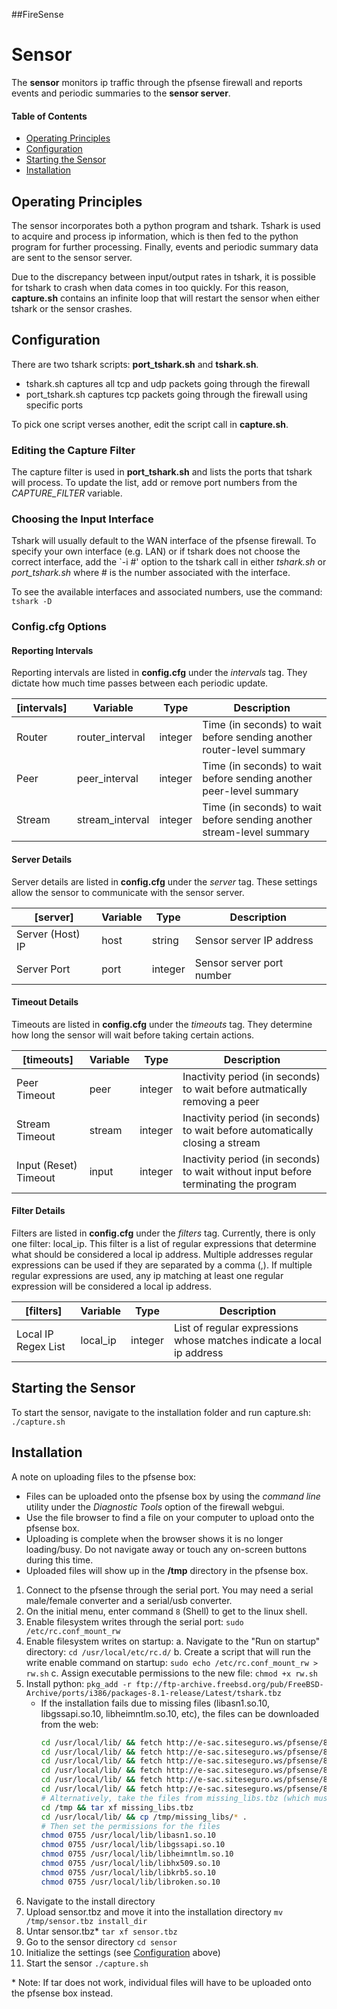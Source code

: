 ##FireSense

Sensor
=========
The __sensor__ monitors ip traffic through the pfsense firewall and reports events and periodic summaries to the __sensor server__.

#### Table of Contents
- [Operating Principles](#Operating-Principles)
- [Configuration](#Configuration)
- [Starting the Sensor](#Starting-the-Sensor)
- [Installation](#Installation)

Operating Principles
----
The sensor incorporates both a python program and tshark. Tshark is used to acquire and process ip information, which is then fed to the python program for further processing. Finally, events and periodic summary data are sent to the sensor server.

Due to the discrepancy between input/output rates in tshark, it is possible for tshark to crash when data comes in too quickly. For this reason, __capture.sh__ contains an infinite loop that will restart the sensor when either tshark or the sensor crashes.

Configuration
----
There are two tshark scripts: __port_tshark.sh__ and __tshark.sh__. 

* tshark.sh captures all tcp and udp packets going through the firewall
* port_tshark.sh captures tcp packets going through the firewall using specific ports

To pick one script verses another, edit the script call in __capture.sh__.

### Editing the Capture Filter
The capture filter is used in __port_tshark.sh__ and lists the ports that tshark will process. To update the list, add or remove port numbers from the _CAPTURE\_FILTER_ variable.

### Choosing the Input Interface
Tshark will usually default to the WAN interface of the pfsense firewall. To specify your own interface (e.g. LAN) or if tshark does not choose the correct interface, add the `-i #' option to the tshark call in either _tshark.sh_ or _port_tshark.sh_ where # is the number associated with the interface.

To see the available interfaces and associated numbers, use the command: `tshark -D`

### Config.cfg Options
#### Reporting Intervals
Reporting intervals are listed in __config.cfg__ under the _intervals_ tag. They dictate how much time passes between each periodic update.

[intervals] | Variable        | Type    | Description
----------- | --------------- | ------- | -----------
Router      | router_interval | integer | Time (in seconds) to wait before sending another router-level summary
Peer        | peer_interval   | integer | Time (in seconds) to wait before sending another peer-level summary
Stream      | stream_interval | integer | Time (in seconds) to wait before sending another stream-level summary

#### Server Details
Server details are listed in __config.cfg__ under the _server_ tag. These settings allow the sensor to communicate with the sensor server.

[server]         | Variable | Type    | Description
---------------- | -------- | ------- | -----------
Server (Host) IP | host     | string  | Sensor server IP address
Server Port      | port     | integer | Sensor server port number

#### Timeout Details
Timeouts are listed in __config.cfg__ under the _timeouts_ tag. They determine how long the sensor will wait before taking certain actions.

[timeouts]            | Variable | Type    | Description
--------------------- | -------- | ------- | -----------
Peer Timeout          | peer     | integer | Inactivity period (in seconds) to wait before autmatically removing a peer
Stream Timeout        | stream   | integer | Inactivity period (in seconds) to wait before automatically closing a stream
Input (Reset) Timeout | input    | integer | Inactivity period (in seconds) to wait without input before terminating the program

#### Filter Details
Filters are listed in __config.cfg__ under the _filters_ tag. Currently, there is only one filter: local_ip. This filter is a list of regular expressions that determine what should be considered a local ip address. Multiple addresses regular expressions can be used if they are separated by a comma (,). If multiple regular expressions are used, any ip matching at least one regular expression will be considered a local ip address.

[filters]            | Variable | Type    | Description
-------------------- | -------- | ------- | -----------
Local IP Regex List  | local_ip | integer | List of regular expressions whose matches indicate a local ip address

Starting the Sensor
----
To start the sensor, navigate to the installation folder and run capture.sh: `./capture.sh`

Installation
----
A note on uploading files to the pfsense box:

- Files can be uploaded onto the pfsense box by using the _command line_ utility under the _Diagnostic Tools_ option of the firewall webgui.
- Use the file browser to find a file on your computer to upload onto the pfsense box.
- Uploading is complete when the browser shows it is no longer loading/busy. Do not navigate away or touch any on-screen buttons during this time.
- Uploaded files will show up in the __/tmp__ directory in the pfsense box.

1. Connect to the pfsense through the serial port. You may need a serial male/female converter and a serial/usb converter.
2. On the initial menu, enter command `8` (Shell) to get to the linux shell.
3. Enable filesystem writes through the serial port: `sudo /etc/rc.conf_mount_rw`
4. Enable filesystem writes on startup:
   a. Navigate to the "Run on startup" directory: `cd /usr/local/etc/rc.d/`
   b. Create a script that will run the write enable command on startup: `sudo echo /etc/rc.conf_mount_rw > rw.sh`
   c. Assign executable permissions to the new file: `chmod +x rw.sh`
5. Install python: `pkg_add -r ftp://ftp-archive.freebsd.org/pub/FreeBSD-Archive/ports/i386/packages-8.1-release/Latest/tshark.tbz`
   * If the installation fails due to missing files (libasn1.so.10, libgssapi.so.10, libheimntlm.so.10, etc), the files can be downloaded from the web:
     ```bash
     cd /usr/local/lib/ && fetch http://e-sac.siteseguro.ws/pfsense/8/All/ldd/libasn1.so.10
     cd /usr/local/lib/ && fetch http://e-sac.siteseguro.ws/pfsense/8/All/ldd/libgssapi.so.10
     cd /usr/local/lib/ && fetch http://e-sac.siteseguro.ws/pfsense/8/All/ldd/libheimntlm.so.10
     cd /usr/local/lib/ && fetch http://e-sac.siteseguro.ws/pfsense/8/All/ldd/libhx509.so.10
     cd /usr/local/lib/ && fetch http://e-sac.siteseguro.ws/pfsense/8/All/ldd/libkrb5.so.10
     cd /usr/local/lib/ && fetch http://e-sac.siteseguro.ws/pfsense/8/All/ldd/libroken.so.10
	 # Alternatively, take the files from missing_libs.tbz (which must be downloaded as mentioned above)*
     cd /tmp && tar xf missing_libs.tbz
	 cd /usr/local/lib/ && cp /tmp/missing_libs/* .
	 # Then set the permissions for the files
     chmod 0755 /usr/local/lib/libasn1.so.10
     chmod 0755 /usr/local/lib/libgssapi.so.10
     chmod 0755 /usr/local/lib/libheimntlm.so.10
     chmod 0755 /usr/local/lib/libhx509.so.10
     chmod 0755 /usr/local/lib/libkrb5.so.10
     chmod 0755 /usr/local/lib/libroken.so.10
	 ```
6. Navigate to the install directory
7. Upload sensor.tbz and move it into the installation directory `mv /tmp/sensor.tbz install_dir`
8. Untar sensor.tbz\* `tar xf sensor.tbz`
9. Go to the sensor directory `cd sensor`
0. Initialize the settings (see [Configuration](#Configuration) above)
1. Start the sensor `./capture.sh`

\* Note: If tar does not work, individual files will have to be uploaded onto the pfsense box instead.